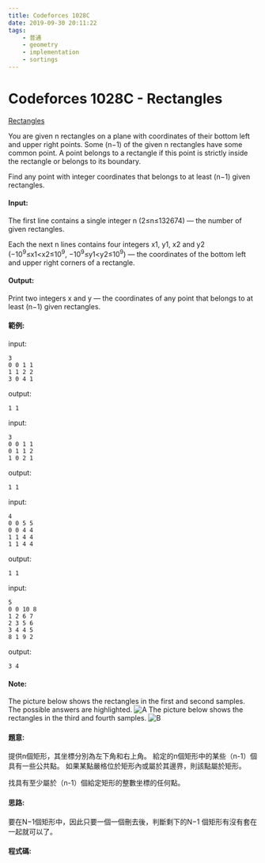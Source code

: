 ```yaml
---
title: Codeforces 1028C
date: 2019-09-30 20:11:22
tags:
    - 普通
    - geometry
    - implementation
    - sortings
---
```

# Codeforces 1028C - Rectangles
[Rectangles](https://codeforces.com/problemset/problem/1028/C)

You are given n rectangles on a plane with coordinates of their bottom left and upper right points. Some (n−1) of the given n rectangles have some common point. A point belongs to a rectangle if this point is strictly inside the rectangle or belongs to its boundary.
<!-- more -->
Find any point with integer coordinates that belongs to at least (n−1) given rectangles.

#### Input:
The first line contains a single integer n (2≤n≤132674) — the number of given rectangles.

Each the next n lines contains four integers x1, y1, x2 and y2 (−10<sup>9</sup>≤x1<x2≤10<sup>9</sup>, −10<sup>9</sup>≤y1<y2≤10<sup>9</sup>) — the coordinates of the bottom left and upper right corners of a rectangle.
#### Output:
Print two integers x and y — the coordinates of any point that belongs to at least (n−1) given rectangles.
#### 範例:
input:
```
3
0 0 1 1
1 1 2 2
3 0 4 1
```
output:
```
1 1
```
input:
```
3
0 0 1 1
0 1 1 2
1 0 2 1
```
output:
```
1 1
```
input:
```
4
0 0 5 5
0 0 4 4
1 1 4 4
1 1 4 4
```
output:
```
1 1
```
input:
```
5
0 0 10 8
1 2 6 7
2 3 5 6
3 4 4 5
8 1 9 2
```
output:
```
3 4
```
#### Note:
The picture below shows the rectangles in the first and second samples. The possible answers are highlighted.
![A](A.PNG)
The picture below shows the rectangles in the third and fourth samples.
![B](B.PNG)
#### 題意:
提供n個矩形，其坐標分別為左下角和右上角。 給定的n個矩形中的某些（n-1）個具有一些公共點。 如果某點嚴格位於矩形內或屬於其邊界，則該點屬於矩形。

找具有至少屬於（n-1）個給定矩形的整數坐標的任何點。
#### 思路:
要在N−1個矩形中，因此只要一個一個刪去後，判斷剩下的N−1 個矩形有沒有套在一起就可以了。

#### 程式碼:
<script src="https://gist.github.com/Daviswww/9bd6c597f308d42107b1326c4e318330.js"></script>


